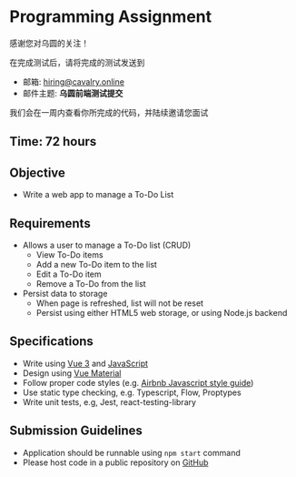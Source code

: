 # Programming Assignment

感谢您对乌圆的关注！

在完成测试后，请将完成的测试发送到

- 邮箱: hiring@cavalry.online
- 邮件主题: **乌圆前端测试提交**

我们会在一周内查看你所完成的代码，并陆续邀请您面试

## Time: 72 hours

## Objective

- Write a web app to manage a To-Do List

## Requirements

- Allows a user to manage a To-Do list (CRUD)
  - View To-Do items
  - Add a new To-Do item to the list
  - Edit a To-Do item
  - Remove a To-Do from the list
- Persist data to storage
  - When page is refreshed, list will not be reset
  - Persist using either HTML5 web storage, or using Node.js backend

## Specifications

- Write using [Vue 3](https://v3.vuejs.org/guide/introduction.html) and [JavaScript](https://developer.mozilla.org/zh-CN/docs/Web/JavaScript)
- Design using [Vue Material](https://vuematerial.io/getting-started/)
- Follow proper code styles (e.g. [Airbnb Javascript style guide](https://github.com/lin-123/javascript))
- Use static type checking, e.g. Typescript, Flow, Proptypes
- Write unit tests, e.g, Jest, react-testing-library

## Submission Guidelines

- Application should be runnable using `npm start` command
- Please host code in a public repository on [GitHub](https://github.com/)
